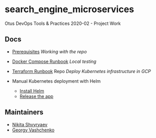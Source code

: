 # search_engine_microservices

Otus DevOps Tools & Practices 2020-02 - Project Work

## Docs

- [Prerequisites](./docs/Prerequisites.md)
  _Working with the repo_

- [Docker Compose Runbook](./docs/Docker-compose-runbook.md)
  _Local testing_

- [Terraform Runbook](./docs/Terraform-runbook.md)  Repo
  _Deploy Kubernetes infrastructure in GCP_

- Manual Kubernetes deployment with Helm
  - [Install Helm](./docs/Helm-installation.md)
  - [Release the app](./docs/Helm-charts-running.mdKubernetes)

## Maintainers

 - [Nikita Shvyryaev](https://github.com/nshvyryaev)
 - [Georgy Vashchenko](https://github.com/gvashchenkolineate)
